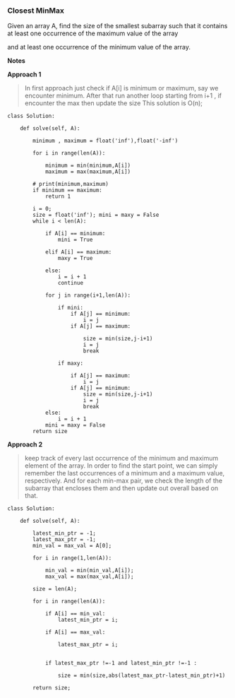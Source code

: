 ### Closest MinMax

Given an array A, find the size of the smallest subarray such that it contains at least one occurrence of the maximum value of the array

and at least one occurrence of the minimum value of the array.

**Notes**

**Approach 1**

> In first approach just check if A[i] is minimum or maximum, say we encounter minimum.
> After that run another loop starting from i+1 , if encounter the max then update the size 
> This solution is O(n);

```
class Solution:

    def solve(self, A):

        minimum , maximum = float('inf'),float('-inf')

        for i in range(len(A)):

            minimum = min(minimum,A[i])
            maximum = max(maximum,A[i])
        
        # print(minimum,maximum)
        if minimum == maximum:
            return 1

        i = 0; 
        size = float('inf'); mini = maxy = False
        while i < len(A):

            if A[i] == minimum:
                mini = True
            
            elif A[i] == maximum:
                maxy = True
            
            else:
                i = i + 1
                continue

            for j in range(i+1,len(A)):

                if mini:
                    if A[j] == minimum:
                        i = j                    
                    if A[j] == maximum:

                        size = min(size,j-i+1)
                        i = j 
                        break

                if maxy:
                    
                    if A[j] == maximum:
                        i = j
                    if A[j] == minimum:
                        size = min(size,j-i+1)
                        i = j 
                        break
            else:
                i = i + 1
            mini = maxy = False
        return size
```

**Approach 2**

>  keep track of every last occurrence of the minimum and maximum element of the array.
> In order to find the start point, we can simply remember the last occurrences of a minimum and a maximum value, respectively. And for each 
> min-max pair, we check the length of the subarray that encloses them and then update out overall based on that.

```
class Solution:

    def solve(self, A):

        latest_min_ptr = -1;
        latest_max_ptr = -1;
        min_val = max_val = A[0];

        for i in range(1,len(A)):

            min_val = min(min_val,A[i]);
            max_val = max(max_val,A[i]);

        size = len(A);

        for i in range(len(A)):
            
            if A[i] == min_val:
                latest_min_ptr = i;
            
            if A[i] == max_val:
                
                latest_max_ptr = i;

            
            if latest_max_ptr !=-1 and latest_min_ptr !=-1 :

                size = min(size,abs(latest_max_ptr-latest_min_ptr)+1)
            
        return size;

```
